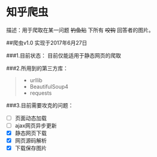 ﻿# 知乎爬虫

描述：用于爬取在某一问题 ~~钓鱼贴~~ 下所有 ~~咬钩~~ 回答者的图片。

##爬虫v1.0 
实现于2017年6月27日

###1.目前状态：
目前仅能适用于静态网页的爬取

###2.所用到的第三方库：
> * urllib
> * BeautifulSoup4
> * requests

###3.目前需要攻克的问题：
- [ ] 页面动态加载
- [ ] ajax网页异步更新
- [x] 静态网页下载
- [x] 网页源码解析
- [x] 下载保存图片